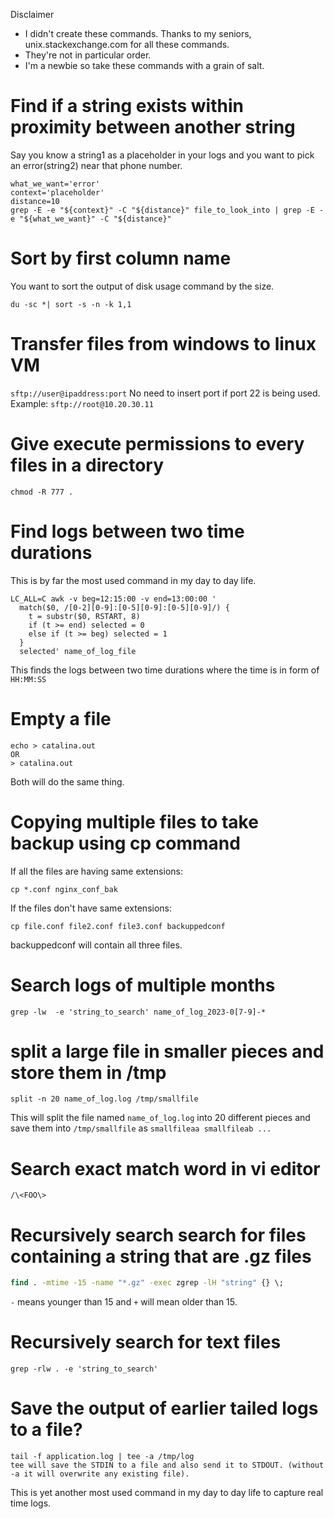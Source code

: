 Disclaimer
- I didn't create these commands. Thanks to my seniors, unix.stackexchange.com for all these commands.
- They're not in particular order.
- I'm a newbie so take these commands with a grain of salt.
# Find if a string exists within proximity between another string
Say you know a string1 as a placeholder in your logs and you want to pick an error(string2) near that phone number.
```
what_we_want='error'
context='placeholder'
distance=10
grep -E -e "${context}" -C "${distance}" file_to_look_into | grep -E -e "${what_we_want}" -C "${distance}"
```
# Sort by first column name
You want to sort the output of disk usage command by the size.
```
du -sc *| sort -s -n -k 1,1
```
# Transfer files from windows to linux VM
`sftp://user@ipaddress:port`
No need to insert port if port 22 is being used.
Example:
`sftp://root@10.20.30.11`
# Give execute permissions to every files in a directory
`chmod -R 777 .`
# Find logs between two time durations
This is by far the most used command in my day to day life.
```
LC_ALL=C awk -v beg=12:15:00 -v end=13:00:00 '
  match($0, /[0-2][0-9]:[0-5][0-9]:[0-5][0-9]/) {
    t = substr($0, RSTART, 8)
    if (t >= end) selected = 0
    else if (t >= beg) selected = 1
  }
  selected' name_of_log_file
```
This finds the logs between two time durations where the time is in form of `HH:MM:SS`
# Empty a file
```
echo > catalina.out
OR
> catalina.out
```
Both will do the same thing.
# Copying multiple files to take backup using cp command
If all the files are having same extensions:
```
cp *.conf nginx_conf_bak
```
If the files don't have same extensions:
```
cp file.conf file2.conf file3.conf backuppedconf
```
backuppedconf will contain all three files.
# Search logs of multiple months
`grep -lw  -e 'string_to_search' name_of_log_2023-0[7-9]-*`

# split a large file in smaller pieces and store them in /tmp

```
split -n 20 name_of_log.log /tmp/smallfile
```
This will split the file named `name_of_log.log` into 20 different pieces and save them into `/tmp/smallfile`  as `smallfileaa smallfileab ...`
# Search exact match word in vi editor
```
/\<FOO\>
```
# Recursively search search for files containing a string that are .gz files
```cmd
find . -mtime -15 -name "*.gz" -exec zgrep -lH "string" {} \;
```
 `-` means younger than 15 and `+` will mean older than 15.

# Recursively search for text files
`grep -rlw . -e 'string_to_search'`

# Save the output of earlier tailed logs to a file?

```
tail -f application.log | tee -a /tmp/log
tee will save the STDIN to a file and also send it to STDOUT. (without -a it will overwrite any existing file).
```
This is yet another most used command in my day to day life to capture real time logs.
